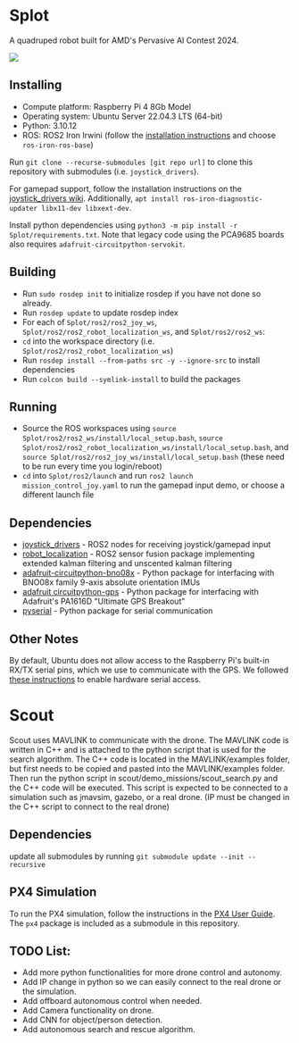 # Splot

A quadruped robot built for AMD's Pervasive AI Contest 2024.  

![](https://github.com/naterpotatoers/Splot/blob/main/splot-gif.gif)

## Installing
* Compute platform: Raspberry Pi 4 8Gb Model
* Operating system: Ubuntu Server 22.04.3 LTS (64-bit)
* Python: 3.10.12
* ROS: ROS2 Iron Irwini (follow the [installation instructions](https://docs.ros.org/en/iron/Installation/Ubuntu-Install-Debians.html) and choose `ros-iron-ros-base`)

Run `git clone --recurse-submodules [git repo url]` to clone this repository with submodules (i.e. `joystick_drivers`).

For gamepad support, follow the installation instructions on the [joystick_drivers wiki](https://wiki.ros.org/joystick_drivers). Additionally, `apt install ros-iron-diagnostic-updater libx11-dev libxext-dev`.

Install python dependencies using `python3 -m pip install -r Splot/requirements.txt`. Note that legacy code using the PCA9685 boards also requires `adafruit-circuitpython-servokit`.


## Building
* Run `sudo rosdep init` to initialize rosdep if you have not done so already.
* Run `rosdep update` to update rosdep index
* For each of `Splot/ros2/ros2_joy_ws`, `Splot/ros2/ros2_robot_localization_ws`, and `Splot/ros2/ros2_ws`:
* `cd` into the workspace directory (i.e. `Splot/ros2/ros2_robot_localization_ws`)
* Run `rosdep install --from-paths src -y --ignore-src` to install dependencies
* Run `colcon build --symlink-install` to build the packages


## Running
* Source the ROS workspaces using `source Splot/ros2/ros2_ws/install/local_setup.bash`, `source Splot/ros2/ros2_robot_localization_ws/install/local_setup.bash`, and `source Splot/ros2/ros2_joy_ws/install/local_setup.bash` (these need to be run every time you login/reboot)
* `cd` into `Splot/ros2/launch` and run `ros2 launch mission_control_joy.yaml` to run the gamepad input demo, or choose a different launch file


## Dependencies
* [joystick_drivers](https://wiki.ros.org/joystick_drivers) - ROS2 nodes for receiving joystick/gamepad input
* [robot_localization](https://github.com/cra-ros-pkg/robot_localization) - ROS2 sensor fusion package implementing extended kalman filtering and unscented kalman filtering
* [adafruit-circuitpython-bno08x](https://docs.circuitpython.org/projects/bno08x/en/latest/) - Python package for interfacing with BNO08x family 9-axis absolute orientation IMUs
* [adafruit circuitpython-gps](https://docs.circuitpython.org/projects/gps/en/latest/) - Python package for interfacing with Adafruit's PA1616D "Ultimate GPS Breakout"
* [pyserial](https://pypi.org/project/pyserial/) - Python package for serial communication


## Other Notes
By default, Ubuntu does not allow access to the Raspberry Pi's built-in RX/TX serial pins, which we use to communicate with the GPS. We followed [these instructions](https://raspberrypi.stackexchange.com/a/116860) to enable hardware serial access.

# Scout
Scout uses MAVLINK to communicate with the drone. The MAVLINK code is written in C++ and is attached to the python script that is used for the search algorithm. The C++ code is located in the MAVLINK/examples folder, but first needs to be copied and pasted into the MAVLINK/examples folder. Then run the python script in scout/demo_missions/scout_search.py and the C++ code will be executed. This script is expected to be connected to a simulation such as jmavsim, gazebo, or a real drone. (IP must be changed in the C++ script to connect to the real drone)

## Dependencies
update all submodules by running `git submodule update --init --recursive`

## PX4 Simulation
To run the PX4 simulation, follow the instructions in the [PX4 User Guide](https://docs.px4.io/master/en/simulation/ros_interface.html). The `px4` package is included as a submodule in this repository.

## TODO List: 
- Add more python functionalities for more drone control and autonomy.
- Add IP change in python so we can easily connect to the real drone or the simulation.
- Add offboard autonomous control when needed.
- Add Camera functionality on drone.
- Add CNN for object/person detection.
- Add autonomous search and rescue algorithm.
